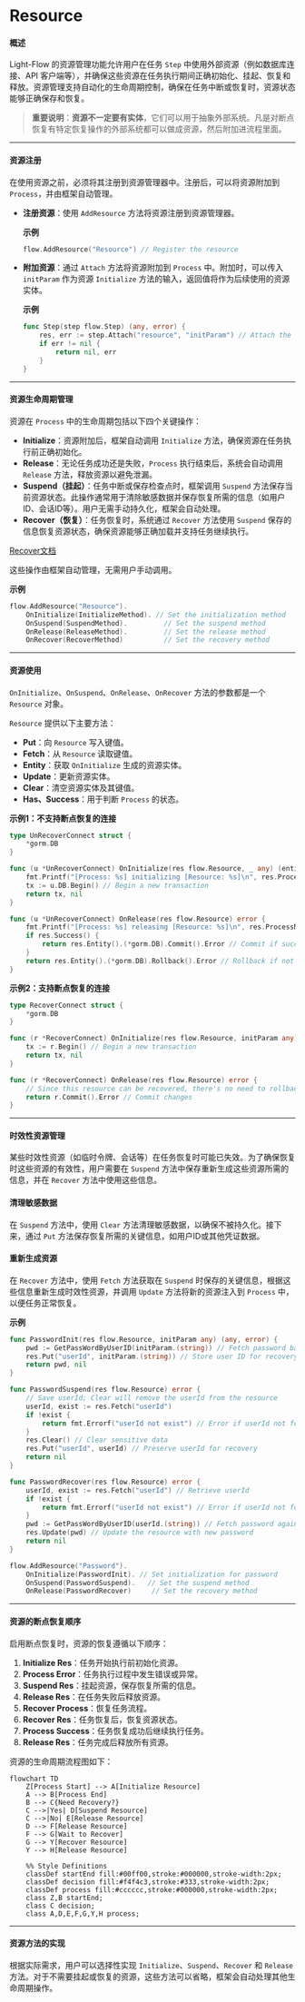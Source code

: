 # Resource

#### 概述

Light-Flow 的资源管理功能允许用户在任务 `Step` 中使用外部资源（例如数据库连接、API 客户端等），并确保这些资源在任务执行期间正确初始化、挂起、恢复和释放。资源管理支持自动化的生命周期控制，确保在任务中断或恢复时，资源状态能够正确保存和恢复。

> **重要说明**：**资源不一定要有实体**，它们可以用于抽象外部系统。凡是对断点恢复有特定恢复操作的外部系统都可以做成资源，然后附加进流程里面。

---

#### 资源注册

在使用资源之前，必须将其注册到资源管理器中。注册后，可以将资源附加到 `Process`，并由框架自动管理。

- **注册资源**：使用 `AddResource` 方法将资源注册到资源管理器。

  **示例**

  ```go
  flow.AddResource("Resource") // Register the resource
  ```

- **附加资源**：通过 `Attach` 方法将资源附加到 `Process` 中。附加时，可以传入 `initParam` 作为资源 `Initialize` 方法的输入，返回值将作为后续使用的资源实体。

  **示例**

  ```go
  func Step(step flow.Step) (any, error) {
      res, err := step.Attach("resource", "initParam") // Attach the resource with initialization parameters
      if err != nil {
          return nil, err
      }
  }
  ```

---

#### 资源生命周期管理

资源在 `Process` 中的生命周期包括以下四个关键操作：

- **Initialize**：资源附加后，框架自动调用 `Initialize` 方法，确保资源在任务执行前正确初始化。
- **Release**：无论任务成功还是失败，`Process` 执行结束后，系统会自动调用 `Release` 方法，释放资源以避免泄漏。
- **Suspend（挂起）**：任务中断或保存检查点时，框架调用 `Suspend` 方法保存当前资源状态。此操作通常用于清除敏感数据并保存恢复所需的信息（如用户ID、会话ID等）。用户无需手动持久化，框架会自动处理。
- **Recover（恢复）**：任务恢复时，系统通过 `Recover` 方法使用 `Suspend` 保存的信息恢复资源状态，确保资源能够正确加载并支持任务继续执行。

[Recover文档](./Recover.cn.md)

这些操作由框架自动管理，无需用户手动调用。

**示例**

```go
flow.AddResource("Resource").
    OnInitialize(InitializeMethod). // Set the initialization method
    OnSuspend(SuspendMethod).         // Set the suspend method
    OnRelease(ReleaseMethod).         // Set the release method
    OnRecover(RecoverMethod)          // Set the recovery method
```

---

#### 资源使用

`OnInitialize`、`OnSuspend`、`OnRelease`、`OnRecover` 方法的参数都是一个 `Resource` 对象。

`Resource` 提供以下主要方法：

- **Put**：向 `Resource` 写入键值。
- **Fetch**：从 `Resource` 读取键值。
- **Entity**：获取 `OnInitialize` 生成的资源实体。
- **Update**：更新资源实体。
- **Clear**：清空资源实体及其键值。
- **Has、Success**：用于判断 `Process` 的状态。

**示例1：不支持断点恢复的连接**

```go
type UnRecoverConnect struct {
	*gorm.DB
}

func (u *UnRecoverConnect) OnInitialize(res flow.Resource, _ any) (entity any, err error) {
	fmt.Printf("[Process: %s] initializing [Resource: %s]\n", res.ProcessName(), res.Name()) // Log initialization
	tx := u.DB.Begin() // Begin a new transaction
	return tx, nil
}

func (u *UnRecoverConnect) OnRelease(res flow.Resource) error {
	fmt.Printf("[Process: %s] releasing [Resource: %s]\n", res.ProcessName(), res.Name()) // Log resource release
	if res.Success() {
		return res.Entity().(*gorm.DB).Commit().Error // Commit if successful
	}
	return res.Entity().(*gorm.DB).Rollback().Error // Rollback if not successful
}
```

**示例2：支持断点恢复的连接**

```go
type RecoverConnect struct {
	*gorm.DB
}

func (r *RecoverConnect) OnInitialize(res flow.Resource, initParam any) (any, error) {
	tx := r.Begin() // Begin a new transaction
	return tx, nil
}

func (r *RecoverConnect) OnRelease(res flow.Resource) error {
	// Since this resource can be recovered, there's no need to rollback on exception
	return r.Commit().Error // Commit changes
}
```

---

#### 时效性资源管理

某些时效性资源（如临时令牌、会话等）在任务恢复时可能已失效。为了确保恢复时这些资源的有效性，用户需要在 `Suspend` 方法中保存重新生成这些资源所需的信息，并在 `Recover` 方法中使用这些信息。

#### 清理敏感数据

在 `Suspend` 方法中，使用 `Clear` 方法清理敏感数据，以确保不被持久化。接下来，通过 `Put` 方法保存恢复所需的关键信息，如用户ID或其他凭证数据。

#### 重新生成资源

在 `Recover` 方法中，使用 `Fetch` 方法获取在 `Suspend` 时保存的关键信息，根据这些信息重新生成时效性资源，并调用 `Update` 方法将新的资源注入到 `Process` 中，以便任务正常恢复。

**示例**

```go
func PasswordInit(res flow.Resource, initParam any) (any, error) {
	pwd := GetPassWordByUserID(initParam.(string)) // Fetch password based on user ID
	res.Put("userId", initParam.(string)) // Store user ID for recovery
	return pwd, nil
}

func PasswordSuspend(res flow.Resource) error {
	// Save userId; Clear will remove the userId from the resource
	userId, exist := res.Fetch("userId")
	if !exist {
		return fmt.Errorf("userId not exist") // Error if userId not found
	}
	res.Clear() // Clear sensitive data
	res.Put("userId", userId) // Preserve userId for recovery
	return nil
}

func PasswordRecover(res flow.Resource) error {
	userId, exist := res.Fetch("userId") // Retrieve userId
	if !exist {
		return fmt.Errorf("userId not exist") // Error if userId not found
	}
	pwd := GetPassWordByUserID(userId.(string)) // Fetch password again
	res.Update(pwd) // Update the resource with new password
	return nil
}

flow.AddResource("Password").
    OnInitialize(PasswordInit). // Set initialization for password
    OnSuspend(PasswordSuspend).   // Set the suspend method
    OnRelease(PasswordRecover)     // Set the recovery method
```

---

#### 资源的断点恢复顺序

启用断点恢复时，资源的恢复遵循以下顺序：

1. **Initialize Res**：任务开始执行前初始化资源。
2. **Process Error**：任务执行过程中发生错误或异常。
3. **Suspend Res**：挂起资源，保存恢复所需的信息。
4. **Release Res**：在任务失败后释放资源。
5. **Recover Process**：恢复任务流程。
6. **Recover Res**：任务恢复后，恢复资源状态。
7. **Process Success**：任务恢复成功后继续执行任务。
8. **Release Res**：任务完成后释放所有资源。

资源的生命周期流程图如下：

```mermaid
flowchart TD
    Z[Process Start] --> A[Initialize Resource]
    A --> B[Process End]
    B --> C{Need Recovery?}
    C -->|Yes| D[Suspend Resource]
    C -->|No| E[Release Resource]
    D --> F[Release Resource]
    F --> G[Wait to Recover]
    G --> Y[Recover Resource]
    Y --> H[Release Resource]

    %% Style Definitions
    classDef startEnd fill:#00ff00,stroke:#000000,stroke-width:2px;
    classDef decision fill:#f4f4c3,stroke:#333,stroke-width:2px;
    classDef process fill:#cccccc,stroke:#000000,stroke-width:2px;
    class Z,B startEnd;
    class C decision;
    class A,D,E,F,G,Y,H process;
```

---

#### 资源方法的实现

根据实际需求，用户可以选择性实现 `Initialize`、`Suspend`、`Recover` 和 `Release` 方法。对于不需要挂起或恢复的资源，这些方法可以省略，框架会自动处理其他生命周期操作。

